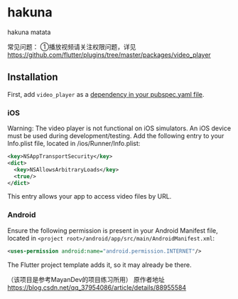 # hakuna

hakuna matata

常见问题：
①播放视频请关注权限问题，详见 https://github.com/flutter/plugins/tree/master/packages/video_player

## Installation
First, add `video_player` as a [dependency in your pubspec.yaml file](https://flutter.io/using-packages/).

### iOS
Warning: The video player is not functional on iOS simulators. An iOS device must be used during development/testing.
Add the following entry to your Info.plist file, located in <project root>/ios/Runner/Info.plist:
```xml
<key>NSAppTransportSecurity</key>
<dict>
  <key>NSAllowsArbitraryLoads</key>
  <true/>
</dict>
```
This entry allows your app to access video files by URL.

### Android
Ensure the following permission is present in your Android Manifest file, located in 
`<project root>/android/app/src/main/AndroidManifest.xml`:
```xml
<uses-permission android:name="android.permission.INTERNET"/>
```
The Flutter project template adds it, so it may already be there.









（该项目是参考MayanDev的项目练习所用）
原作者地址 https://blog.csdn.net/qq_37954086/article/details/88955584
